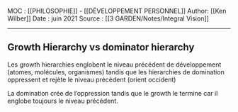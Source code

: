 MOC : [[PHILOSOPHIE]] - [[DÉVELOPPEMENT PERSONNEL]]
Author: [[Ken Wilber]]
Date : juin 2021
Source : [[3 GARDEN/Notes/Integral Vision]]
***

## Growth Hierarchy vs dominator  hierarchy 
Les growth hierarchies englobent le niveau précédent de développement (atomes, molécules, organismes) tandis que les hierarchies de domination oppressent et rejète le niveau précédent (orient occident)

La domination crée de l’oppression tandis que le growth le termine car il englobe toujours le niveau précédent.